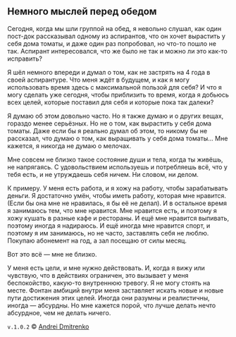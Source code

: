 ## Немного мыслей перед обедом

Сегодня, когда мы шли группой на обед, я невольно слушал, как один пост-док рассказывал одному из аспирантов, что он хочет вырастить у себя дома томаты, и даже один раз попробовал, но что-то пошло не так. Аспирант интересовался, что же было не так и можно ли это как-то исправить?

Я шёл немного впереди и думал о том, как не застрять на 4 года в своей аспирантуре. Что меня ждёт в будущем, и как я могу использовать время здесь с максимальной пользой для себя? И что я могу сделать уже сегодня, чтобы приблизить то время, когда я добьюсь всех целей, которые поставил для себя и которые пока так далеки?

Я думаю об этом довольно часто. Но я также думаю и о других вещах, гораздо менее серьёзных. Но не о том, как вырастить у себя дома томаты. Даже если бы я реально думал об этом, то никому бы не рассказал, что думаю о том, как выращивать у себя дома томаты... Мне кажется, я никогда не думаю о мелочах.

Мне совсем не близко такое состояние души и тела, когда ты живёшь, не напрягаясь. С удовольствием используешь и потребляешь всё, что у тебя есть, и не утруждаешь себя ничем. Ни словом, ни делом.

К примеру. У меня есть работа, и я хожу на работу, чтобы зарабатывать деньги. Я достаточно умён, чтобы иметь работу, которая мне нравится. (Если бы она мне не нравилась, я бы её не делал). И в остальное время я занимаюсь тем, что мне нравится. Мне нравится есть, и поэтому я хожу кушать в разные кафе и рестораны. И ещё мне нравится выпивать, поэтому иногда я надираюсь. И ещё иногда мне нравится спорт, и поэтому я им занимаюсь, но не часто, заставлять себя не люблю. Покупаю абонемент на год, а зал посещаю от силы месяц.

Вот это всё &mdash; мне не близко.

У меня есть цели, и мне нужно действовать. И, когда я вижу или чувствую, что в действиях ограничен, это вызывает у меня беспокойство, какую-то внутреннюю тревогу. Я не могу стоять на месте. Фонтан амбиций внутри меня заставляет искать новые и новые пути достижения этих целей. Иногда они разумны и реалистичны, иногда &mdash; абсурдны. Но мне кажется порой, что лучше делать нечто абсурдное, чем не делать ничего.

`v.1.0.2` &copy; [Andrei Dmitrenko](https://admitrenko.github.io/blog)
